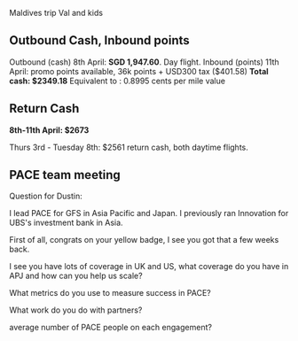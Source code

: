 Maldives trip Val and kids

## Outbound Cash, Inbound points
Outbound (cash) 8th April: **SGD 1,947.60**. Day flight.
Inbound (points) 11th April: promo points available, 36k points + USD300 tax ($401.58)
**Total cash: $2349.18**
Equivalent to : 0.8995 cents per mile value
## Return Cash
**8th-11th April: $2673**



Thurs 3rd - Tuesday 8th: $2561 return cash, both daytime flights.


## PACE team meeting

Question for Dustin:

I lead PACE for GFS in Asia Pacific and Japan. I previously ran Innovation for UBS's investment bank in Asia. 

First of all, congrats on your yellow badge, I see you got that a few weeks back.

I see you have lots of coverage in UK and US, what coverage do you have in APJ and how can you help us scale?

What metrics do you use to measure success in PACE?

What work do you do with partners? 

average number of PACE people on each engagement?


